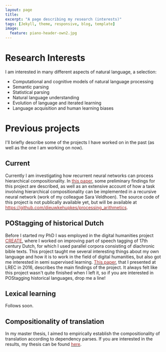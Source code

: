 ```yaml
---
layout: page
title:   
excerpt: "A page describing my research (interests)"
tags: [Jekyll, theme, responsive, blog, template]
image:
  feature: piano-header-own2.jpg
---
```


# Research Interests

I am interested in many different aspects of natural language, a selection:

- Computational and cognitive models of natural language processing
- Semantic parsing
- Statistical parsing
- Natural language understanding
- Evolution of language and iterated learning
- Language acquisition and human learning biases

# Previous projects

I'll briefly describe some of the projects I have worked on in the past (as well as the one I am working on now).

## Current

Currently I am investigating how recurrent neural networks can process hierarchical compositionality. 
In [<font color="brown">this paper</font>](nips2016.pdf), some preliminary findings for this project are described, as well as an extensive account of how a task involving hierarchical compositionality can be implemented in a recursive neural network (work of my colleague Sara Veldhoen).
The source code of this project is not publically available yet, but will be available at [<font color="brown">https://github.com/dieuwkehupkes/processing_arithmetics</font>](https://github.com/dieuwkehupkes/processing_arithmetics).

## POStagging of historical Dutch

Before I started my PhD I was employed in the digital humanities project [<font color="brown">CREATE</font>](http://www.create.humanities.uva.nl/), where I worked on improving part of speech tagging of 17th century Dutch, for which I used parallel corpora consisting of diachronic bible texts.
This project taught me several interesting things about my own language and how it is to work in the field of digital humanities, but also got me interested in semi supervised learning.
[<font color="brown">This paper</font>](LREC2016.pdf), that I presented at LREC in 2016, describes the main findings of the project.
It always felt like this project wasn't quite finished when I left it, so if you are interested in POStagging historical languages, drop me a line!

## Lexical learning

Follows soon.

## Compositionality of translation

In my master thesis, I aimed to empirically establish the compositionality of translation according to dependency parses. If you are interested in the results, my thesis can be found [<font color="brown">here</font>](thesis.pdf).

